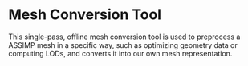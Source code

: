 # Mesh Conversion Tool

This single-pass, offline mesh conversion tool is used to preprocess a ASSIMP mesh in a specific way, such as optimizing geometry data or computing LODs, and converts it into our own mesh representation. 